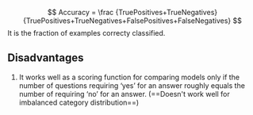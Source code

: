 $$
Accuracy = \frac {TruePositives+TrueNegatives}{TruePositives+TrueNegatives+FalsePositives+FalseNegatives}
$$
It is the fraction of examples correcty classified. 

## Disadvantages
1. It works well as a scoring function for comparing models only if the number of questions requiring ‘yes’ for an answer roughly equals the number of requiring ‘no’ for an answer. (==Doesn't work well for imbalanced category distribution==)